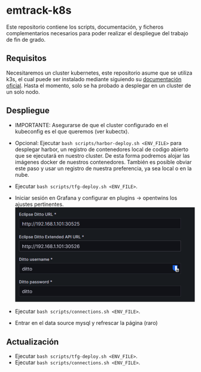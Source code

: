 # emtrack-k8s

Este repositorio contiene los scripts, documentación, y ficheros complementarios
necesarios para poder realizar el despliegue del trabajo de fin de grado.

## Requisitos

Necesitaremos un cluster kubernetes, este repositorio asume que se utiliza
k3s, el cual puede ser instalado mediante siguiendo su
[documentación oficial](https://docs.k3s.io/installation).
Hasta el momento, solo se ha probado a desplegar en un cluster de un solo
nodo.

## Despliegue

- IMPORTANTE: Asegurarse de que el cluster configurado en el kubeconfig es el que queremos
(ver kubectx).

- Opcional: Ejecutar `bash scripts/harbor-deploy.sh <ENV_FILE>` para desplegar harbor, un
registro de contenedores local de codigo abierto que se ejecutará en nuestro
cluster. De esta forma podremos alojar las imágenes docker de nuestros
contenedores. También es posible obviar este paso y usar un registro de nuestra
preferencia, ya sea local o en la nube.

- Ejecutar `bash scripts/tfg-deploy.sh <ENV_FILE>`.

- Iniciar sesión en Grafana y configurar en plugins -> opentwins los ajustes pertinentes.
![alt text](docs/images/grafana-ditto-config.png)

- Ejecutar `bash scripts/connections.sh <ENV_FILE>`.

- Entrar en el data source mysql y refrescar la página (raro)

## Actualización

- Ejecutar `bash scripts/tfg-deploy.sh <ENV_FILE>`.
- Ejecutar `bash scripts/connections.sh <ENV_FILE>`.
